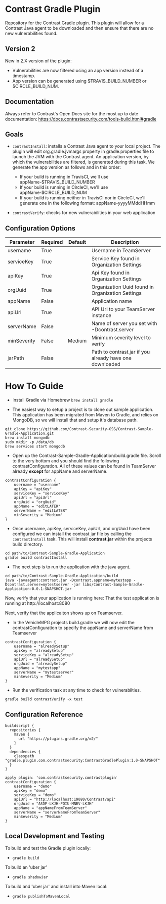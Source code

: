 # Contrast Gradle Plugin

Repository for the Contrast Gradle plugin. This plugin will allow for a Contrast Java agent to be downloaded and then ensure that there are no new vulnerabilities found.

## Version 2
New in 2.X version of the plugin:
* Vulnerabilities are now filtered using an app version instead of a timestamp.
* App version can be generated using $TRAVIS_BUILD_NUMBER or $CIRCLE_BUILD_NUM.

## Documentation
Always refer to Contrast's Open Docs site for the most up to date documentation: https://docs.contrastsecurity.com/tools-build.html#gradle

## Goals

* `contrastInstall`: installs a Contrast Java agent to your local project. 
The plugin will edit org.gradle.jvmargs property in gradle.properties file to launch the JVM with the Contrast agent.
An application version, by which the vulnerabilities are filtered, is generated during this task.
We generate the app version as follows and in this order:
    * If your build is running in TravisCI, we'll use appName-$TRAVIS_BUILD_NUMBER
    * If your build is running in CircleCI, we'll use appName-$CIRCLE_BUILD_NUM
    * If your build is running neither in TravisCI nor in CircleCI, we'll generate one in the following format: appName-yyyyMMddHHmm

* `contrastVerify`: checks for new vulnerabilities in your web application

## Configuration Options

| Parameter   | Required | Default | Description                                             |
|-------------|----------|---------|---------------------------------------------------------|
| username    | True     |         | Username in TeamServer                                  |
| serviceKey  | True     |         | Service Key found in Organization Settings              |
| apiKey      | True     |         | Api Key found in Organization Settings                  |
| orgUuid     | True     |         | Organization Uuid found in Organization Settings        |
| appName     | False    |         | Application name                                        |
| apiUrl      | True     |         | API Url to your TeamServer instance                     |
| serverName  | False    |         | Name of server you set with -Dcontrast.server           |
| minSeverity | False    | Medium  | Minimum severity level to verify                        |
| jarPath     | False    |         | Path to contrast.jar if you already have one downloaded |

# How To Guide
* Install Gradle via Homebrew ```brew install gradle ```


* The easiest way to setup a project is to clone out sample application.  This application has been migrated from Maven to Gradle, and relies on MongoDB, so we will install that and setup it's database path.
```
git clone https://github.com/Contrast-Security-OSS/Contrast-Sample-Gradle-Application.git
brew install mongodb
sudo mkdir -p /data/db
brew services start mongodb
```

* Open up the Contrast-Sample-Gradle-Application/build.gradle file.  Scroll to the very bottom and you should find the following contrastConfiguration. All of these values can be found in TeamServer already **except** for appName and serverName.
```
contrastConfiguration {
    username = "username"
    apiKey = "apiKey"
    serviceKey = "serviceKey"
    apiUrl = "apiUrl"
    orgUuid = "orgUuid"
    appName = "editLATER"
    serverName = "editLATER"
    minSeverity = "Medium"
}
```
* Once username, apiKey, serviceKey, apiUrl, and orgUuid have been configured we can install the contrast jar file by calling the `contrastInstall` task. This will install **contrast.jar** within the projects build directory.
```
cd path/to/Contrast-Sample-Gradle-Application
gradle build contrastInstall
```

* The next step is to run the application with the java agent.
```
cd path/to/Contrast-Sample-Gradle-Application/build
java -javaagent:contrast.jar -Dcontrast.appname=mytestapp -Dcontrast.server=mytestserver -jar libs/Contrast-Sample-Gradle-Application-0.0.1-SNAPSHOT.jar
```
Now, verify that your application is running here: That the test application is running at http://localhost:8080

Next, verify that the applicaiton shows up on Teamserver.

* In the VehicleMPG projects build.gradle we will now edit the contrastConfiguration to specify the appName and serverName from Teamserver
```
contrastConfiguration {
    username = "alreadySetup"
    apiKey = "alreadySetup"
    serviceKey = "alreadySetup"
    apiUrl = "alreadySetup"
    orgUuid = "alreadySetup"
    appName = "mytestapp"
    serverName = "mytestserver"
    minSeverity = "Medium"
}
```
*  Run the verification task at any time to check for vulnerabilties.
```
gradle build contrastVerify -x test
```

## Configuration Reference
```
buildscript {
  repositories {
    maven {
      url "https://plugins.gradle.org/m2/"
    }
  }
  dependencies {
    classpath "gradle.plugin.com.contrastsecurity:ContrastGradlePlugin:1.0-SNAPSHOT"
  }
}

apply plugin: 'com.contrastsecurity.contrastplugin'
contrastConfiguration {
    username = "demo"
    apiKey = "demo"
    serviceKey = "demo"
    apiUrl = "http://localhost:19080/Contrast/api"
    orgUuid = "ASDF-LKJH-POIU-MNBV-LKJH"
    appName = "appNameFromTeamServer"
    serverName = "serverNameFromTeamServer"
    minSeverity = "Medium"
}
```

## Local Development and Testing

To build and test the Gradle plugin locally:

* `gradle build`

To build an 'uber jar'

* `gradle shadowJar`

To build and 'uber jar' and install into Maven local:

* `gradle publishToMavenLocal`

